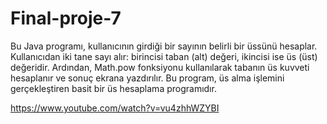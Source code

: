 # Final-proje-7
Bu Java programı, kullanıcının girdiği bir sayının belirli bir üssünü hesaplar. Kullanıcıdan iki tane sayı alır: birincisi taban (alt) değeri, ikincisi ise üs (üst) değeridir. Ardından, Math.pow fonksiyonu kullanılarak tabanın üs kuvveti hesaplanır ve sonuç ekrana yazdırılır. Bu program, üs alma işlemini gerçekleştiren basit bir üs hesaplama programıdır.

https://www.youtube.com/watch?v=vu4zhhWZYBI
